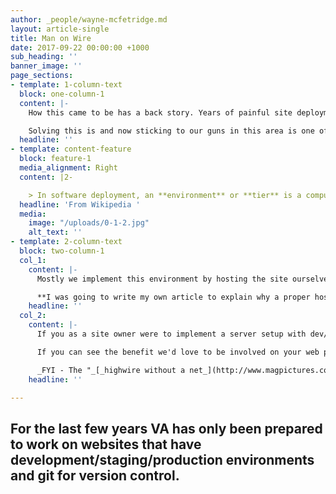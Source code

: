 ```yaml
---
author: _people/wayne-mcfetridge.md
layout: article-single
title: Man on Wire
date: 2017-09-22 00:00:00 +1000
sub_heading: ''
banner_image: ''
page_sections:
- template: 1-column-text
  block: one-column-1
  content: |-
    How this came to be has a back story. Years of painful site deployments, crashed servers and general misery for VA and our clients.

    Solving this is and now sticking to our guns in this area is one of the best things we every did.
  headline: ''
- template: content-feature
  block: feature-1
  media_alignment: Right
  content: |2-

    > In software deployment, an **environment** or **tier** is a computer system in which a computer program or software component is deployed and executed. In simple cases, such as developing and immediately executing a program on the same machine, there may be a single environment, but in industrial use the _development_ environment (where changes are originally made) and _production_ environment (what end users use) are separated; often with several stages in between. This structured release management process allows phased deployment (rollout), testing, and rollback in case of problems.
  headline: 'From Wikipedia '
  media:
    image: "/uploads/0-1-2.jpg"
    alt_text: ''
- template: 2-column-text
  block: two-column-1
  col_1:
    content: |-
      Mostly we implement this environment by hosting the site ourselves but sometimes we meet resistance from potential clients who want to keep control. We applaud that goal and don't mind working on other servers provided they have development/staging/production environments with git. :-)

      **I was going to write my own article to explain why a proper hosting setup is necessary from a site owners perspective but this** [**article**](http://chrislema.com/staging-environment/) **does a great job of it.**
    headline: ''
  col_2:
    content: |-
      If you as a site owner were to implement a server setup with dev/staging/production environments and git you would also attract a better class of developer. Experienced developers don't like to work without these tools and inexperienced cowboys won't want to work with them. I'd call that a win win.

      If you can see the benefit we'd love to be involved on your web project and if not then we wish you good luck.

      _FYI - The "_[_highwire without a net_](http://www.magpictures.com/manonwire/)_" did work out for the guy in the picture so its not all bad news._
    headline: ''

---
```

## For the last few years VA has only been prepared to work on websites that have development/staging/production environments and git for version control.